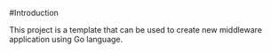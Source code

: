 #Introduction

This project is a template that can be used to create new middleware application using Go language. 